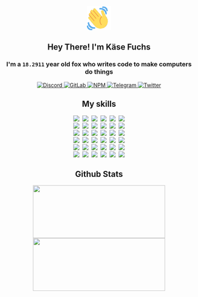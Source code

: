 <div><p align=center><img src=./resources/images/wave.gif width=64px height=64px></p><h2 align=center>Hey There! I'm Käse Fuchs</h2><h3 align=center>I'm a <code>18.2911</code> year old fox who writes code to make computers do things</h3><p align=center><a href=https://discord.com/users/507526681125322772><img alt=Discord src="https://img.shields.io/badge/Discord-5865F2?logo=discord&logoColor=white&style=flat-square#9ca0f34f53d119f4f750b859aca4a97a"> </a><a href=https://gitlab.com/kasefuchs><img alt=GitLab src="https://img.shields.io/badge/GitLab-330F63?logo=gitlab&logoColor=white&style=flat-square#9ca0f34f53d119f4f750b859aca4a97a"> </a><a href=https://npmjs.com/~kasefuchs><img alt=NPM src="https://img.shields.io/badge/NPM-CB3837?logo=npm&logoColor=white&style=flat-square#9ca0f34f53d119f4f750b859aca4a97a"> </a><a href=https://t.me/kasefuchs><img alt=Telegram src="https://img.shields.io/badge/Telegram-2CA5E0?logo=telegram&logoColor=white&style=flat-square#9ca0f34f53d119f4f750b859aca4a97a"> </a><a href=https://twitter.com/kasefuchs><img alt=Twitter src="https://img.shields.io/badge/Twitter-1DA1F2?logo=twitter&logoColor=white&style=flat-square#9ca0f34f53d119f4f750b859aca4a97a"></a></p><h2 align=center>My skills</h2><p align=center><a href=https://aws.amazon.com/ ><picture><source srcset="https://skillicons.dev/icons?i=aws&theme=dark#9ca0f34f53d119f4f750b859aca4a97a" media="(prefers-color-scheme: dark)"><source srcset="https://skillicons.dev/icons?i=aws&theme=light#9ca0f34f53d119f4f750b859aca4a97a" media="(prefers-color-scheme: light), (prefers-color-scheme: no-preference)"><img src="https://skillicons.dev/icons?i=aws&theme=light#9ca0f34f53d119f4f750b859aca4a97a"></picture></a>&nbsp;&nbsp;<a href=https://en.wikipedia.org/wiki/Bash_(Unix_shell)><picture><source srcset="https://skillicons.dev/icons?i=bash&theme=dark#9ca0f34f53d119f4f750b859aca4a97a" media="(prefers-color-scheme: dark)"><source srcset="https://skillicons.dev/icons?i=bash&theme=light#9ca0f34f53d119f4f750b859aca4a97a" media="(prefers-color-scheme: light), (prefers-color-scheme: no-preference)"><img src="https://skillicons.dev/icons?i=bash&theme=light#9ca0f34f53d119f4f750b859aca4a97a"></picture></a>&nbsp;&nbsp;<a href=https://discord.com/developers/docs><picture><source srcset="https://skillicons.dev/icons?i=bots&theme=dark#9ca0f34f53d119f4f750b859aca4a97a" media="(prefers-color-scheme: dark)"><source srcset="https://skillicons.dev/icons?i=bots&theme=light#9ca0f34f53d119f4f750b859aca4a97a" media="(prefers-color-scheme: light), (prefers-color-scheme: no-preference)"><img src="https://skillicons.dev/icons?i=bots&theme=light#9ca0f34f53d119f4f750b859aca4a97a"></picture></a>&nbsp;&nbsp;<a href=https://www.cloudflare.com/ ><picture><source srcset="https://skillicons.dev/icons?i=cloudflare&theme=dark#9ca0f34f53d119f4f750b859aca4a97a" media="(prefers-color-scheme: dark)"><source srcset="https://skillicons.dev/icons?i=cloudflare&theme=light#9ca0f34f53d119f4f750b859aca4a97a" media="(prefers-color-scheme: light), (prefers-color-scheme: no-preference)"><img src="https://skillicons.dev/icons?i=cloudflare&theme=light#9ca0f34f53d119f4f750b859aca4a97a"></picture></a>&nbsp;&nbsp;<a href=https://en.wikipedia.org/wiki/CSS><picture><source srcset="https://skillicons.dev/icons?i=css&theme=dark#9ca0f34f53d119f4f750b859aca4a97a" media="(prefers-color-scheme: dark)"><source srcset="https://skillicons.dev/icons?i=css&theme=light#9ca0f34f53d119f4f750b859aca4a97a" media="(prefers-color-scheme: light), (prefers-color-scheme: no-preference)"><img src="https://skillicons.dev/icons?i=css&theme=light#9ca0f34f53d119f4f750b859aca4a97a"></picture></a>&nbsp;&nbsp;<a href=https://www.docker.com/ ><picture><source srcset="https://skillicons.dev/icons?i=docker&theme=dark#9ca0f34f53d119f4f750b859aca4a97a" media="(prefers-color-scheme: dark)"><source srcset="https://skillicons.dev/icons?i=docker&theme=light#9ca0f34f53d119f4f750b859aca4a97a" media="(prefers-color-scheme: light), (prefers-color-scheme: no-preference)"><img src="https://skillicons.dev/icons?i=docker&theme=light#9ca0f34f53d119f4f750b859aca4a97a"></picture></a><br><a href=https://www.electronjs.org/ ><picture><source srcset="https://skillicons.dev/icons?i=electron&theme=dark#9ca0f34f53d119f4f750b859aca4a97a" media="(prefers-color-scheme: dark)"><source srcset="https://skillicons.dev/icons?i=electron&theme=light#9ca0f34f53d119f4f750b859aca4a97a" media="(prefers-color-scheme: light), (prefers-color-scheme: no-preference)"><img src="https://skillicons.dev/icons?i=electron&theme=light#9ca0f34f53d119f4f750b859aca4a97a"></picture></a>&nbsp;&nbsp;<a href=https://expressjs.com/ ><picture><source srcset="https://skillicons.dev/icons?i=express&theme=dark#9ca0f34f53d119f4f750b859aca4a97a" media="(prefers-color-scheme: dark)"><source srcset="https://skillicons.dev/icons?i=express&theme=light#9ca0f34f53d119f4f750b859aca4a97a" media="(prefers-color-scheme: light), (prefers-color-scheme: no-preference)"><img src="https://skillicons.dev/icons?i=express&theme=light#9ca0f34f53d119f4f750b859aca4a97a"></picture></a>&nbsp;&nbsp;<a href=https://www.figma.com/ ><picture><source srcset="https://skillicons.dev/icons?i=figma&theme=dark#9ca0f34f53d119f4f750b859aca4a97a" media="(prefers-color-scheme: dark)"><source srcset="https://skillicons.dev/icons?i=figma&theme=light#9ca0f34f53d119f4f750b859aca4a97a" media="(prefers-color-scheme: light), (prefers-color-scheme: no-preference)"><img src="https://skillicons.dev/icons?i=figma&theme=light#9ca0f34f53d119f4f750b859aca4a97a"></picture></a>&nbsp;&nbsp;<a href=https://firebase.google.com/ ><picture><source srcset="https://skillicons.dev/icons?i=firebase&theme=dark#9ca0f34f53d119f4f750b859aca4a97a" media="(prefers-color-scheme: dark)"><source srcset="https://skillicons.dev/icons?i=firebase&theme=light#9ca0f34f53d119f4f750b859aca4a97a" media="(prefers-color-scheme: light), (prefers-color-scheme: no-preference)"><img src="https://skillicons.dev/icons?i=firebase&theme=light#9ca0f34f53d119f4f750b859aca4a97a"></picture></a>&nbsp;&nbsp;<a href=https://flask.palletsprojects.com/ ><picture><source srcset="https://skillicons.dev/icons?i=flask&theme=dark#9ca0f34f53d119f4f750b859aca4a97a" media="(prefers-color-scheme: dark)"><source srcset="https://skillicons.dev/icons?i=flask&theme=light#9ca0f34f53d119f4f750b859aca4a97a" media="(prefers-color-scheme: light), (prefers-color-scheme: no-preference)"><img src="https://skillicons.dev/icons?i=flask&theme=light#9ca0f34f53d119f4f750b859aca4a97a"></picture></a>&nbsp;&nbsp;<a href=https://cloud.google.com/ ><picture><source srcset="https://skillicons.dev/icons?i=gcp&theme=dark#9ca0f34f53d119f4f750b859aca4a97a" media="(prefers-color-scheme: dark)"><source srcset="https://skillicons.dev/icons?i=gcp&theme=light#9ca0f34f53d119f4f750b859aca4a97a" media="(prefers-color-scheme: light), (prefers-color-scheme: no-preference)"><img src="https://skillicons.dev/icons?i=gcp&theme=light#9ca0f34f53d119f4f750b859aca4a97a"></picture></a><br><a href=https://git-scm.com/ ><picture><source srcset="https://skillicons.dev/icons?i=git&theme=dark#9ca0f34f53d119f4f750b859aca4a97a" media="(prefers-color-scheme: dark)"><source srcset="https://skillicons.dev/icons?i=git&theme=light#9ca0f34f53d119f4f750b859aca4a97a" media="(prefers-color-scheme: light), (prefers-color-scheme: no-preference)"><img src="https://skillicons.dev/icons?i=git&theme=light#9ca0f34f53d119f4f750b859aca4a97a"></picture></a>&nbsp;&nbsp;<a href=https://github.com/ ><picture><source srcset="https://skillicons.dev/icons?i=github&theme=dark#9ca0f34f53d119f4f750b859aca4a97a" media="(prefers-color-scheme: dark)"><source srcset="https://skillicons.dev/icons?i=github&theme=light#9ca0f34f53d119f4f750b859aca4a97a" media="(prefers-color-scheme: light), (prefers-color-scheme: no-preference)"><img src="https://skillicons.dev/icons?i=github&theme=light#9ca0f34f53d119f4f750b859aca4a97a"></picture></a>&nbsp;&nbsp;<a href=https://gitlab.com/ ><picture><source srcset="https://skillicons.dev/icons?i=gitlab&theme=dark#9ca0f34f53d119f4f750b859aca4a97a" media="(prefers-color-scheme: dark)"><source srcset="https://skillicons.dev/icons?i=gitlab&theme=light#9ca0f34f53d119f4f750b859aca4a97a" media="(prefers-color-scheme: light), (prefers-color-scheme: no-preference)"><img src="https://skillicons.dev/icons?i=gitlab&theme=light#9ca0f34f53d119f4f750b859aca4a97a"></picture></a>&nbsp;&nbsp;<a href=https://www.heroku.com/ ><picture><source srcset="https://skillicons.dev/icons?i=heroku&theme=dark#9ca0f34f53d119f4f750b859aca4a97a" media="(prefers-color-scheme: dark)"><source srcset="https://skillicons.dev/icons?i=heroku&theme=light#9ca0f34f53d119f4f750b859aca4a97a" media="(prefers-color-scheme: light), (prefers-color-scheme: no-preference)"><img src="https://skillicons.dev/icons?i=heroku&theme=light#9ca0f34f53d119f4f750b859aca4a97a"></picture></a>&nbsp;&nbsp;<a href=https://en.wikipedia.org/wiki/HTML><picture><source srcset="https://skillicons.dev/icons?i=html&theme=dark#9ca0f34f53d119f4f750b859aca4a97a" media="(prefers-color-scheme: dark)"><source srcset="https://skillicons.dev/icons?i=html&theme=light#9ca0f34f53d119f4f750b859aca4a97a" media="(prefers-color-scheme: light), (prefers-color-scheme: no-preference)"><img src="https://skillicons.dev/icons?i=html&theme=light#9ca0f34f53d119f4f750b859aca4a97a"></picture></a>&nbsp;&nbsp;<a href=https://en.wikipedia.org/wiki/JavaScript><picture><source srcset="https://skillicons.dev/icons?i=js&theme=dark#9ca0f34f53d119f4f750b859aca4a97a" media="(prefers-color-scheme: dark)"><source srcset="https://skillicons.dev/icons?i=js&theme=light#9ca0f34f53d119f4f750b859aca4a97a" media="(prefers-color-scheme: light), (prefers-color-scheme: no-preference)"><img src="https://skillicons.dev/icons?i=js&theme=light#9ca0f34f53d119f4f750b859aca4a97a"></picture></a><br><a href=https://en.wikipedia.org/wiki/Linux><picture><source srcset="https://skillicons.dev/icons?i=linux&theme=dark#9ca0f34f53d119f4f750b859aca4a97a" media="(prefers-color-scheme: dark)"><source srcset="https://skillicons.dev/icons?i=linux&theme=light#9ca0f34f53d119f4f750b859aca4a97a" media="(prefers-color-scheme: light), (prefers-color-scheme: no-preference)"><img src="https://skillicons.dev/icons?i=linux&theme=light#9ca0f34f53d119f4f750b859aca4a97a"></picture></a>&nbsp;&nbsp;<a href=https://mui.com/ ><picture><source srcset="https://skillicons.dev/icons?i=materialui&theme=dark#9ca0f34f53d119f4f750b859aca4a97a" media="(prefers-color-scheme: dark)"><source srcset="https://skillicons.dev/icons?i=materialui&theme=light#9ca0f34f53d119f4f750b859aca4a97a" media="(prefers-color-scheme: light), (prefers-color-scheme: no-preference)"><img src="https://skillicons.dev/icons?i=materialui&theme=light#9ca0f34f53d119f4f750b859aca4a97a"></picture></a>&nbsp;&nbsp;<a href=https://en.wikipedia.org/wiki/Markdown><picture><source srcset="https://skillicons.dev/icons?i=md&theme=dark#9ca0f34f53d119f4f750b859aca4a97a" media="(prefers-color-scheme: dark)"><source srcset="https://skillicons.dev/icons?i=md&theme=light#9ca0f34f53d119f4f750b859aca4a97a" media="(prefers-color-scheme: light), (prefers-color-scheme: no-preference)"><img src="https://skillicons.dev/icons?i=md&theme=light#9ca0f34f53d119f4f750b859aca4a97a"></picture></a>&nbsp;&nbsp;<a href=https://www.mongodb.com/ ><picture><source srcset="https://skillicons.dev/icons?i=mongodb&theme=dark#9ca0f34f53d119f4f750b859aca4a97a" media="(prefers-color-scheme: dark)"><source srcset="https://skillicons.dev/icons?i=mongodb&theme=light#9ca0f34f53d119f4f750b859aca4a97a" media="(prefers-color-scheme: light), (prefers-color-scheme: no-preference)"><img src="https://skillicons.dev/icons?i=mongodb&theme=light#9ca0f34f53d119f4f750b859aca4a97a"></picture></a>&nbsp;&nbsp;<a href=https://www.mysql.com/ ><picture><source srcset="https://skillicons.dev/icons?i=mysql&theme=dark#9ca0f34f53d119f4f750b859aca4a97a" media="(prefers-color-scheme: dark)"><source srcset="https://skillicons.dev/icons?i=mysql&theme=light#9ca0f34f53d119f4f750b859aca4a97a" media="(prefers-color-scheme: light), (prefers-color-scheme: no-preference)"><img src="https://skillicons.dev/icons?i=mysql&theme=light#9ca0f34f53d119f4f750b859aca4a97a"></picture></a>&nbsp;&nbsp;<a href=https://nextjs.org/ ><picture><source srcset="https://skillicons.dev/icons?i=nextjs&theme=dark#9ca0f34f53d119f4f750b859aca4a97a" media="(prefers-color-scheme: dark)"><source srcset="https://skillicons.dev/icons?i=nextjs&theme=light#9ca0f34f53d119f4f750b859aca4a97a" media="(prefers-color-scheme: light), (prefers-color-scheme: no-preference)"><img src="https://skillicons.dev/icons?i=nextjs&theme=light#9ca0f34f53d119f4f750b859aca4a97a"></picture></a><br><a href=https://nodejs.org/en/ ><picture><source srcset="https://skillicons.dev/icons?i=nodejs&theme=dark#9ca0f34f53d119f4f750b859aca4a97a" media="(prefers-color-scheme: dark)"><source srcset="https://skillicons.dev/icons?i=nodejs&theme=light#9ca0f34f53d119f4f750b859aca4a97a" media="(prefers-color-scheme: light), (prefers-color-scheme: no-preference)"><img src="https://skillicons.dev/icons?i=nodejs&theme=light#9ca0f34f53d119f4f750b859aca4a97a"></picture></a>&nbsp;&nbsp;<a href=https://www.postgresql.org/ ><picture><source srcset="https://skillicons.dev/icons?i=postgres&theme=dark#9ca0f34f53d119f4f750b859aca4a97a" media="(prefers-color-scheme: dark)"><source srcset="https://skillicons.dev/icons?i=postgres&theme=light#9ca0f34f53d119f4f750b859aca4a97a" media="(prefers-color-scheme: light), (prefers-color-scheme: no-preference)"><img src="https://skillicons.dev/icons?i=postgres&theme=light#9ca0f34f53d119f4f750b859aca4a97a"></picture></a>&nbsp;&nbsp;<a href=https://learn.microsoft.com/en-us/powershell/ ><picture><source srcset="https://skillicons.dev/icons?i=powershell&theme=dark#9ca0f34f53d119f4f750b859aca4a97a" media="(prefers-color-scheme: dark)"><source srcset="https://skillicons.dev/icons?i=powershell&theme=light#9ca0f34f53d119f4f750b859aca4a97a" media="(prefers-color-scheme: light), (prefers-color-scheme: no-preference)"><img src="https://skillicons.dev/icons?i=powershell&theme=light#9ca0f34f53d119f4f750b859aca4a97a"></picture></a>&nbsp;&nbsp;<a href=https://www.python.org/ ><picture><source srcset="https://skillicons.dev/icons?i=py&theme=dark#9ca0f34f53d119f4f750b859aca4a97a" media="(prefers-color-scheme: dark)"><source srcset="https://skillicons.dev/icons?i=py&theme=light#9ca0f34f53d119f4f750b859aca4a97a" media="(prefers-color-scheme: light), (prefers-color-scheme: no-preference)"><img src="https://skillicons.dev/icons?i=py&theme=light#9ca0f34f53d119f4f750b859aca4a97a"></picture></a>&nbsp;&nbsp;<a href=https://www.raspberrypi.org/ ><picture><source srcset="https://skillicons.dev/icons?i=raspberrypi&theme=dark#9ca0f34f53d119f4f750b859aca4a97a" media="(prefers-color-scheme: dark)"><source srcset="https://skillicons.dev/icons?i=raspberrypi&theme=light#9ca0f34f53d119f4f750b859aca4a97a" media="(prefers-color-scheme: light), (prefers-color-scheme: no-preference)"><img src="https://skillicons.dev/icons?i=raspberrypi&theme=light#9ca0f34f53d119f4f750b859aca4a97a"></picture></a>&nbsp;&nbsp;<a href=https://reactjs.org/ ><picture><source srcset="https://skillicons.dev/icons?i=react&theme=dark#9ca0f34f53d119f4f750b859aca4a97a" media="(prefers-color-scheme: dark)"><source srcset="https://skillicons.dev/icons?i=react&theme=light#9ca0f34f53d119f4f750b859aca4a97a" media="(prefers-color-scheme: light), (prefers-color-scheme: no-preference)"><img src="https://skillicons.dev/icons?i=react&theme=light#9ca0f34f53d119f4f750b859aca4a97a"></picture></a><br><a href=https://redux.js.org/ ><picture><source srcset="https://skillicons.dev/icons?i=redux&theme=dark#9ca0f34f53d119f4f750b859aca4a97a" media="(prefers-color-scheme: dark)"><source srcset="https://skillicons.dev/icons?i=redux&theme=light#9ca0f34f53d119f4f750b859aca4a97a" media="(prefers-color-scheme: light), (prefers-color-scheme: no-preference)"><img src="https://skillicons.dev/icons?i=redux&theme=light#9ca0f34f53d119f4f750b859aca4a97a"></picture></a>&nbsp;&nbsp;<a href=https://en.wikipedia.org/wiki/Regular_expression><picture><source srcset="https://skillicons.dev/icons?i=regex&theme=dark#9ca0f34f53d119f4f750b859aca4a97a" media="(prefers-color-scheme: dark)"><source srcset="https://skillicons.dev/icons?i=regex&theme=light#9ca0f34f53d119f4f750b859aca4a97a" media="(prefers-color-scheme: light), (prefers-color-scheme: no-preference)"><img src="https://skillicons.dev/icons?i=regex&theme=light#9ca0f34f53d119f4f750b859aca4a97a"></picture></a>&nbsp;&nbsp;<a href=https://en.wikipedia.org/wiki/Sass_(stylesheet_language)><picture><source srcset="https://skillicons.dev/icons?i=sass&theme=dark#9ca0f34f53d119f4f750b859aca4a97a" media="(prefers-color-scheme: dark)"><source srcset="https://skillicons.dev/icons?i=sass&theme=light#9ca0f34f53d119f4f750b859aca4a97a" media="(prefers-color-scheme: light), (prefers-color-scheme: no-preference)"><img src="https://skillicons.dev/icons?i=sass&theme=light#9ca0f34f53d119f4f750b859aca4a97a"></picture></a>&nbsp;&nbsp;<a href=https://www.typescriptlang.org/ ><picture><source srcset="https://skillicons.dev/icons?i=ts&theme=dark#9ca0f34f53d119f4f750b859aca4a97a" media="(prefers-color-scheme: dark)"><source srcset="https://skillicons.dev/icons?i=ts&theme=light#9ca0f34f53d119f4f750b859aca4a97a" media="(prefers-color-scheme: light), (prefers-color-scheme: no-preference)"><img src="https://skillicons.dev/icons?i=ts&theme=light#9ca0f34f53d119f4f750b859aca4a97a"></picture></a>&nbsp;&nbsp;<a href=https://unity.com/ ><picture><source srcset="https://skillicons.dev/icons?i=unity&theme=dark#9ca0f34f53d119f4f750b859aca4a97a" media="(prefers-color-scheme: dark)"><source srcset="https://skillicons.dev/icons?i=unity&theme=light#9ca0f34f53d119f4f750b859aca4a97a" media="(prefers-color-scheme: light), (prefers-color-scheme: no-preference)"><img src="https://skillicons.dev/icons?i=unity&theme=light#9ca0f34f53d119f4f750b859aca4a97a"></picture></a>&nbsp;&nbsp;<a href=https://workers.cloudflare.com/ ><picture><source srcset="https://skillicons.dev/icons?i=workers&theme=dark#9ca0f34f53d119f4f750b859aca4a97a" media="(prefers-color-scheme: dark)"><source srcset="https://skillicons.dev/icons?i=workers&theme=light#9ca0f34f53d119f4f750b859aca4a97a" media="(prefers-color-scheme: light), (prefers-color-scheme: no-preference)"><img src="https://skillicons.dev/icons?i=workers&theme=light#9ca0f34f53d119f4f750b859aca4a97a"></picture></a><br></p><h2 align=center>Github Stats</h2><p align=center><picture><source srcset="https://github-readme-stats-kasefuchs.vercel.app/api/?count_private=true&hide_border=true&hide_rank=true&line_height=20&hide_title=true&username=Kasefuchs&theme=dark#9ca0f34f53d119f4f750b859aca4a97a" media="(prefers-color-scheme: dark)"><source srcset="https://github-readme-stats-kasefuchs.vercel.app/api/?count_private=true&hide_border=true&hide_rank=true&line_height=20&hide_title=true&username=Kasefuchs&theme=light#9ca0f34f53d119f4f750b859aca4a97a" media="(prefers-color-scheme: light), (prefers-color-scheme: no-preference)"><img align=middle width=350 height=140 src="https://github-readme-stats-kasefuchs.vercel.app/api/?count_private=true&hide_border=true&hide_rank=true&line_height=20&hide_title=true&username=Kasefuchs&theme=light#9ca0f34f53d119f4f750b859aca4a97a"></picture><picture><source srcset="https://github-readme-stats-kasefuchs.vercel.app/api/top-langs/?count_private=true&hide_border=true&layout=compact&username=Kasefuchs&theme=dark#9ca0f34f53d119f4f750b859aca4a97a" media="(prefers-color-scheme: dark)"><source srcset="https://github-readme-stats-kasefuchs.vercel.app/api/top-langs/?count_private=true&hide_border=true&layout=compact&username=Kasefuchs&theme=light#9ca0f34f53d119f4f750b859aca4a97a" media="(prefers-color-scheme: light), (prefers-color-scheme: no-preference)"><img align=middle width=350 height=140 src="https://github-readme-stats-kasefuchs.vercel.app/api/top-langs/?count_private=true&hide_border=true&layout=compact&username=Kasefuchs&theme=light#9ca0f34f53d119f4f750b859aca4a97a"></picture></p><img src="https://hit.yhype.me/github/profile?user_id=64592097#9ca0f34f53d119f4f750b859aca4a97a" alt=""></div>
